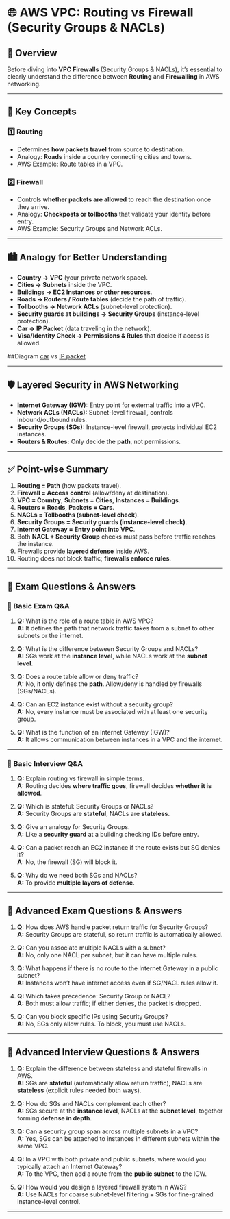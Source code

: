 # 🌐 AWS VPC: Routing vs Firewall (Security Groups & NACLs)

## 📖 Overview
Before diving into **VPC Firewalls** (Security Groups & NACLs), it’s essential to clearly understand the difference between **Routing** and **Firewalling** in AWS networking.

---

## 🔑 Key Concepts

### 1️⃣ Routing
- Determines **how packets travel** from source to destination.  
- Analogy: **Roads** inside a country connecting cities and towns.  
- AWS Example: Route tables in a VPC.

### 2️⃣ Firewall
- Controls **whether packets are allowed** to reach the destination once they arrive.  
- Analogy: **Checkposts or tollbooths** that validate your identity before entry.  
- AWS Example: Security Groups and Network ACLs.

---

## 🏙️ Analogy for Better Understanding

- **Country → VPC** (your private network space).  
- **Cities → Subnets** inside the VPC.  
- **Buildings → EC2 Instances or other resources**.  
- **Roads → Routers / Route tables** (decide the path of traffic).  
- **Tollbooths → Network ACLs** (subnet-level protection).  
- **Security guards at buildings → Security Groups** (instance-level protection).  
- **Car → IP Packet** (data traveling in the network).  
- **Visa/Identity Check → Permissions & Rules** that decide if access is allowed.

##Diagram [car](https://github.com/amilasenakumara/aws-vpc-networking/blob/563b1aff203cacbf791417440942bda3a304b809/images/vpc-routing-firewall-analogy.png) vs [IP packet](https://github.com/amilasenakumara/aws-vpc-networking/blob/563b1aff203cacbf791417440942bda3a304b809/images/vpc-routing-firewall.png)

---

## 🛡️ Layered Security in AWS Networking
- **Internet Gateway (IGW):** Entry point for external traffic into a VPC.  
- **Network ACLs (NACLs):** Subnet-level firewall, controls inbound/outbound rules.  
- **Security Groups (SGs):** Instance-level firewall, protects individual EC2 instances.  
- **Routers & Routes:** Only decide the **path**, not permissions.  

---

## ✅ Point-wise Summary
1. **Routing = Path** (how packets travel).  
2. **Firewall = Access control** (allow/deny at destination).  
3. **VPC = Country**, **Subnets = Cities**, **Instances = Buildings**.  
4. **Routers = Roads**, **Packets = Cars**.  
5. **NACLs = Tollbooths (subnet-level check)**.  
6. **Security Groups = Security guards (instance-level check)**.  
7. **Internet Gateway = Entry point into VPC**.  
8. Both **NACL + Security Group** checks must pass before traffic reaches the instance.  
9. Firewalls provide **layered defense** inside AWS.  
10. Routing does not block traffic; **firewalls enforce rules**.

---

## 📘 Exam Questions & Answers

### 📝 Basic Exam Q&A
1. **Q:** What is the role of a route table in AWS VPC?  
   **A:** It defines the path that network traffic takes from a subnet to other subnets or the internet.

2. **Q:** What is the difference between Security Groups and NACLs?  
   **A:** SGs work at the **instance level**, while NACLs work at the **subnet level**.

3. **Q:** Does a route table allow or deny traffic?  
   **A:** No, it only defines the **path**. Allow/deny is handled by firewalls (SGs/NACLs).

4. **Q:** Can an EC2 instance exist without a security group?  
   **A:** No, every instance must be associated with at least one security group.

5. **Q:** What is the function of an Internet Gateway (IGW)?  
   **A:** It allows communication between instances in a VPC and the internet.

---

### 💼 Basic Interview Q&A
1. **Q:** Explain routing vs firewall in simple terms.  
   **A:** Routing decides **where traffic goes**, firewall decides **whether it is allowed**.

2. **Q:** Which is stateful: Security Groups or NACLs?  
   **A:** Security Groups are **stateful**, NACLs are **stateless**.

3. **Q:** Give an analogy for Security Groups.  
   **A:** Like a **security guard** at a building checking IDs before entry.

4. **Q:** Can a packet reach an EC2 instance if the route exists but SG denies it?  
   **A:** No, the firewall (SG) will block it.

5. **Q:** Why do we need both SGs and NACLs?  
   **A:** To provide **multiple layers of defense**.

---

## 🎯 Advanced Exam Questions & Answers

1. **Q:** How does AWS handle packet return traffic for Security Groups?  
   **A:** Security Groups are stateful, so return traffic is automatically allowed.

2. **Q:** Can you associate multiple NACLs with a subnet?  
   **A:** No, only one NACL per subnet, but it can have multiple rules.

3. **Q:** What happens if there is no route to the Internet Gateway in a public subnet?  
   **A:** Instances won’t have internet access even if SG/NACL rules allow it.

4. **Q:** Which takes precedence: Security Group or NACL?  
   **A:** Both must allow traffic; if either denies, the packet is dropped.

5. **Q:** Can you block specific IPs using Security Groups?  
   **A:** No, SGs only allow rules. To block, you must use NACLs.

---

## 🧠 Advanced Interview Questions & Answers

1. **Q:** Explain the difference between stateless and stateful firewalls in AWS.  
   **A:** SGs are **stateful** (automatically allow return traffic), NACLs are **stateless** (explicit rules needed both ways).

2. **Q:** How do SGs and NACLs complement each other?  
   **A:** SGs secure at the **instance level**, NACLs at the **subnet level**, together forming **defense in depth**.

3. **Q:** Can a security group span across multiple subnets in a VPC?  
   **A:** Yes, SGs can be attached to instances in different subnets within the same VPC.

4. **Q:** In a VPC with both private and public subnets, where would you typically attach an Internet Gateway?  
   **A:** To the VPC, then add a route from the **public subnet** to the IGW.

5. **Q:** How would you design a layered firewall system in AWS?  
   **A:** Use NACLs for coarse subnet-level filtering + SGs for fine-grained instance-level control.

---


